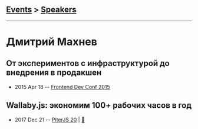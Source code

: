 ## [Events](../README.md) > [Speakers](../speakers.md)
---

# Дмитрий Махнев

## От экспериментов с инфраструктурой до внедрения в продакшен
- 2015 Apr 18 -- [Frontend Dev Conf 2015](https://www.youtube.com/watch?v=xM32c-0BMXc)    
## Wallaby.js: экономим 100+ рабочих часов в год
- 2017 Dec 21 -- [PiterJS 20](https://www.youtube.com/watch?v=w7Woj5IxwUM)  | [:notebook:](https://cloud.mail.ru/public/7AER/b2qUfEemo)  
